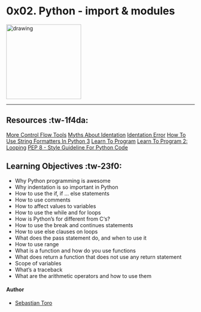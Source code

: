 # 0x02. Python - import & modules
<img src="https://upload.wikimedia.org/wikipedia/commons/thumb/c/c3/Python-logo-notext.svg/768px-Python-logo-notext.svg.png" alt="drawing" width="200"/>

------------

## Resources :tw-1f4da:

[More Control Flow Tools](https://intranet.hbtn.io/rltoken/R7uTXYVOjUilq6rCjsQcFg)
[Myths About Identation](https://intranet.hbtn.io/rltoken/Y-HaMMJBKPseiVDo_v9PVg)
[Identation Error](https://intranet.hbtn.io/rltoken/AorC2VSZ4yCOx-AbatvKLA)
[How To Use String Formatters In Python 3](https://intranet.hbtn.io/rltoken/z6mk3Yep2tJVSF6KsBAYrg)
[Learn To Program](https://intranet.hbtn.io/rltoken/gYgGXOth8N16KjUpXgO1uQ)
[Learn To Program 2: Looping](https://intranet.hbtn.io/rltoken/mlo-dauC8pSM_NrO5VYobw)
[PEP 8 - Style Guideline For Python Code](https://intranet.hbtn.io/rltoken/BMIjFOY7HvWHSjHfNrkzPg)

## Learning Objectives :tw-23f0:
- Why Python programming is awesome
- Why indentation is so important in Python
- How to use the if, if ... else statements
- How to use comments
- How to affect values to variables
- How to use the while and for loops
- How is Python’s for different from C‘s?
- How to use the break and continues statements
- How to use else clauses on loops
- What does the pass statement do, and when to use it
- How to use range
- What is a function and how do you use functions
- What does return a function that does not use any return statement
- Scope of variables
- What’s a traceback
- What are the arithmetic operators and how to use them

#### Author
- [Sebastian Toro](github.com/Seb1776)
